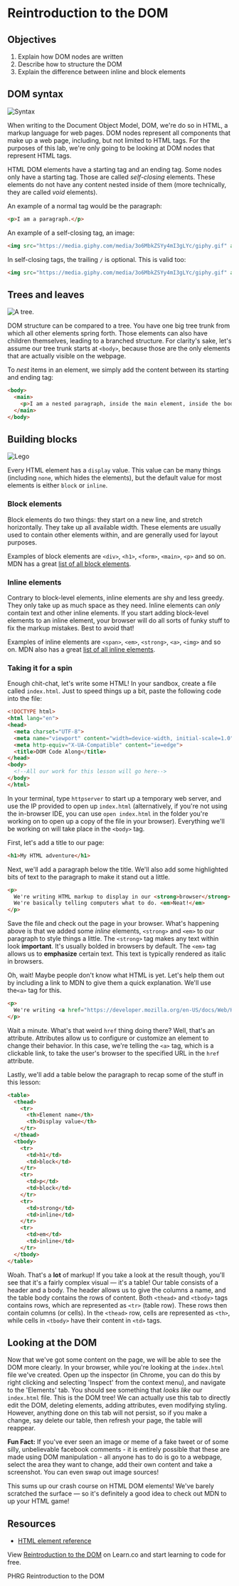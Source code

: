 # Reintroduction to the DOM

## Objectives

1. Explain how DOM nodes are written
2. Describe how to structure the DOM
3. Explain the difference between inline and block elements

## DOM syntax
![Syntax](https://media.giphy.com/media/3o6MbkZSYy4mI3gLYc/giphy.gif)

When writing to the Document Object Model, DOM, we're do so in HTML, a markup
language for web pages. DOM nodes represent all components that make up a web
page, including, but not limited to HTML tags.  For the purposes of this lab,
we're only going to be looking at DOM nodes that represent HTML tags.

HTML DOM elements have a starting tag and an ending tag. Some nodes only have a
starting tag. Those are called _self-closing_ elements. These elements do not
have any content nested inside of them (more technically, they are called _void_
elements).

An example of a normal tag would be the paragraph:

```html
<p>I am a paragraph.</p>
```

An example of a self-closing tag, an image:

```html
<img src="https://media.giphy.com/media/3o6MbkZSYy4mI3gLYc/giphy.gif" alt="A policeman">
```

In self-closing tags, the trailing `/` is optional. This is valid too:

```html
<img src="https://media.giphy.com/media/3o6MbkZSYy4mI3gLYc/giphy.gif" alt="A policeman" />
```

## Trees and leaves
![A tree.](https://media.giphy.com/media/2XflxzDTUtH7VxyfoT6/giphy.gif)

DOM structure can be compared to a tree. You have one big tree trunk from which
all other elements spring forth. Those elements can also have children
themselves, leading to a branched structure. For clarity's sake, let's assume
our tree trunk starts at `<body>`, because those are the only elements that are
actually visible on the webpage.

To _nest_ items in an element, we simply add the content between its starting
and ending tag:

```html
<body>
  <main>
    <p>I am a nested paragraph, inside the main element, inside the body!</p>
  </main>
</body>
```

## Building blocks
![Lego](https://media.giphy.com/media/3ZALZoBtI1KJa/giphy.gif)

Every HTML element has a `display` value. This value can be many things
(including `none`, which hides the elements), but the default value for most
elements is either `block` or `inline`.

### Block elements
Block elements do two things: they start on a new line, and stretch
horizontally. They take up all available width. These elements are usually used
to contain other elements within, and are generally used for layout purposes.

Examples of block elements are `<div>`, `<h1>`, `<form>`, `<main>`, `<p>` and
so on. MDN has a great [list of all block elements][html-block-elements].

### Inline elements
Contrary to block-level elements, inline elements are shy and less greedy.
They only take up as much space as they need. Inline elements can _only_
contain text and other inline elements. If you start adding block-level
elements to an inline element, your browser will do all sorts of funky stuff to
fix the markup mistakes. Best to avoid that!

Examples of inline elements are `<span>`, `<em>`, `<strong>`, `<a>`, `<img>`
and so on. MDN also has a great [list of all inline elements][html-inline-elements].

### Taking it for a spin
Enough chit-chat, let's write some HTML! In your sandbox, create a file called
`index.html`.  Just to speed things up a bit, paste the following code into the
file:

```html
<!DOCTYPE html>
<html lang="en">
<head>
  <meta charset="UTF-8">
  <meta name="viewport" content="width=device-width, initial-scale=1.0">
  <meta http-equiv="X-UA-Compatible" content="ie=edge">
  <title>DOM Code Along</title>
</head>
<body>
  <!--All our work for this lesson will go here-->
</body>
</html>
```

In your terminal, type `httpserver` to start up a temporary web server, and use
the IP provided to open up `index.html` (alternatively, if you're not using the
in-browser IDE, you can use `open index.html` in the folder you're working on
to open up a copy of the file in your browser). Everything we'll be working on
will take place in the `<body>` tag.

First, let's add a title to our page:

```html
<h1>My HTML adventure</h1>
```

Next, we'll add a paragraph below the title. We'll also add some highlighted
bits of text to the paragraph to make it stand out a little.

```html
<p>
  We're writing HTML markup to display in our <strong>browser</strong>.
  We're basically telling computers what to do. <em>Neat!</em>
</p>
```

Save the file and check out the page in your browser.  What's happening above
is that we added some _inline_ elements, `<strong>` and `<em>` to our paragraph
to style things a little. The `<strong>` tag makes any text within look
**important**. It's usually bolded in browsers by default. The `<em>` tag
allows us to **emphasize** certain text. This text is typically rendered as
italic in browsers.

Oh, wait! Maybe people don't know what HTML is yet. Let's help them out by including a link to MDN to give them a quick explanation. We'll use the`<a>` tag for this.

```html
<p>
  We're writing <a href="https://developer.mozilla.org/en-US/docs/Web/HTML">HTML</a> markup to display in our <strong>browser</strong>. We're basically telling computers what to do. <em>Neat!</em>
</p>
```

Wait a minute. What's that weird `href` thing doing there? Well, that's an
attribute. Attributes allow us to configure or customize an element to change
their behavior. In this case, we're telling the `<a>` tag, which is a clickable
link, to take the user's browser to the specified URL in the `href` attribute.

Lastly, we'll add a table below the paragraph to recap some of the stuff in
this lesson:

```html
<table>
  <thead>
    <tr>
      <th>Element name</th>
      <th>Display value</th>
    </tr>
  </thead>
  <tbody>
    <tr>
      <td>h1</td>
      <td>block</td>
    </tr>
    <tr>
      <td>p</td>
      <td>block</td>
    </tr>
    <tr>
      <td>strong</td>
      <td>inline</td>
    </tr>
    <tr>
      <td>em</td>
      <td>inline</td>
    </tr>
  </tbody>
</table>
```

Woah. That's a **lot** of markup! If you take a look at the result though,
you'll see that it's a fairly complex visual — it's a table! Our table consists
of a header and a body. The header allows us to give the columns a name, and
the table body contains the rows of content. Both `<thead>` and `<tbody>` tags
contains rows, which are represented as `<tr>` (table row). These rows then
contain columns (or cells). In the `<thead>` row, cells are represented as
`<th>`, while cells in `<tbody>` have their content in `<td>` tags.

## Looking at the DOM

Now that we've got some content on the page, we will be able to see the DOM
more clearly.  In your browser, while you're looking at the `index.html` file
we've created.  Open up the inspector (in Chrome, you can do this by right
clicking and selecting 'Inspect' from the context menu), and navigate to the
'Elements' tab.  You should see something that _looks like_ our `index.html`
file.  This is the DOM tree!  We can actually use this tab to directly edit the
DOM, deleting elements, adding attributes, even modifying styling.  However,
anything done on this tab will not persist, so if you make a change, say delete
our table, then refresh your page, the table will reappear.  

**Fun Fact:** If you've ever seen an image or meme of a fake tweet or of some
silly, unbelievable facebook comments - it is entirely possible that these are
made using DOM manipulation - all anyone has to do is go to a webpage, select
the area they want to change, add their own content and take a screenshot. You
can even swap out image sources!

This sums up our crash course on HTML DOM elements! We've barely scratched the
surface — so it's definitely a good idea to check out MDN to up your HTML game!

## Resources
- [HTML element reference](https://developer.mozilla.org/en-US/docs/Web/HTML/Element)

[html-block-elements]: https://developer.mozilla.org/en/docs/Web/HTML/Block-level_elements
[html-inline-elements]: https://developer.mozilla.org/en-US/docs/Web/HTML/Inline_elements

<p class='util--hide'>View <a href='https://learn.co/lessons/javascript-reintroduction-to-the-dom'>Reintroduction to the DOM</a> on Learn.co and start learning to code for free.</p>
<p data-visibility='hidden'>PHRG Reintroduction to the DOM</p>